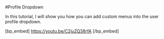 #Profile Dropdown

In this tutorial, I will show you how you can add custom menus into the user profile dropdown.

[bp_embed] https://youtu.be/C2juZQ38rfA [/bp_embed]